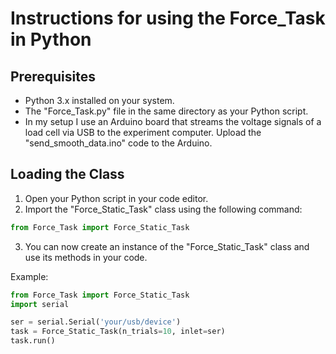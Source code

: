 # Instructions for using the Force_Task in Python

## Prerequisites
- Python 3.x installed on your system.
- The "Force_Task.py" file in the same directory as your Python script.
- In my setup I use an Arduino board that streams the voltage signals of a load cell via USB to the experiment computer. Upload the "send_smooth_data.ino" code to the Arduino.

## Loading the Class
1. Open your Python script in your code editor.
2. Import the "Force_Static_Task" class using the following command:

```python
from Force_Task import Force_Static_Task
```

3. You can now create an instance of the "Force_Static_Task" class and use its methods in your code.

Example:
```python
from Force_Task import Force_Static_Task
import serial

ser = serial.Serial('your/usb/device')
task = Force_Static_Task(n_trials=10, inlet=ser)
task.run()
```
